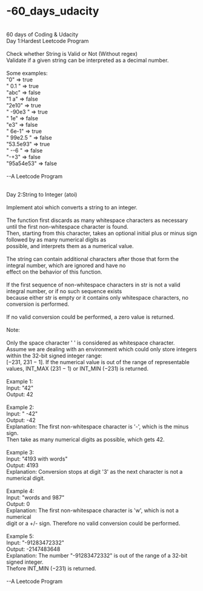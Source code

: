 # -60_days_udacity
<br />60 days of Coding &amp; Udacity<br />
Day 1:Hardest Leetcode Program
<br />
<br />Check whether String is Valid or Not (Without regex)
<br />Validate if a given string can be interpreted as a decimal number.
<br />
<br />Some examples:
<br />"0" => true
<br />" 0.1 " => true
<br />"abc" => false
<br />"1 a" => false
<br />"2e10" => true
<br />" -90e3   " => true
<br />" 1e" => false
<br />"e3" => false
<br />" 6e-1" => true
<br />" 99e2.5 " => false
<br />"53.5e93" => true
<br />" --6 " => false
<br />"-+3" => false
<br />"95a54e53" => false
<br />
<br />--A Leetcode Program

<br />Day 2:String to Integer (atoi)
<br />
<br />Implement atoi which converts a string to an integer.
<br />
<br />The function first discards as many whitespace characters as necessary until the first non-whitespace character is found. <br />Then, starting from this character, takes an optional initial plus or minus sign followed by as many numerical digits as <br />possible, and interprets them as a numerical value.
<br />
<br />The string can contain additional characters after those that form the integral number, which are ignored and have no <br />effect on the behavior of this function.
<br />
<br />If the first sequence of non-whitespace characters in str is not a valid integral number, or if no such sequence exists <br />because either str is empty or it contains only whitespace characters, no conversion is performed.
<br />
<br />If no valid conversion could be performed, a zero value is returned.
<br />
<br />Note:
<br />
<br />    Only the space character ' ' is considered as whitespace character.
<br />    Assume we are dealing with an environment which could only store integers within the 32-bit signed integer range: <br />[−231,  231 − 1]. If the numerical value is out of the range of representable values, INT_MAX (231 − 1) or INT_MIN (−231) is returned.
<br />
<br />Example 1:
<br />Input: "42"
<br />Output: 42
<br />
<br />Example 2:
<br />Input: "   -42"
<br />Output: -42
<br />Explanation: The first non-whitespace character is '-', which is the minus sign.
<br />             Then take as many numerical digits as possible, which gets 42.
<br />
<br />Example 3:
<br />Input: "4193 with words"
<br />Output: 4193
<br />Explanation: Conversion stops at digit '3' as the next character is not a numerical digit.
<br />
<br />Example 4:
<br />Input: "words and 987"
<br />Output: 0
<br />Explanation: The first non-whitespace character is 'w', which is not a numerical 
<br />             digit or a +/- sign. Therefore no valid conversion could be performed.
<br />
<br />Example 5:
<br />Input: "-91283472332"
<br />Output: -2147483648
<br />Explanation: The number "-91283472332" is out of the range of a 32-bit signed integer.
<br />             Thefore INT_MIN (−231) is returned.
<br />
<br />--A Leetcode Program

